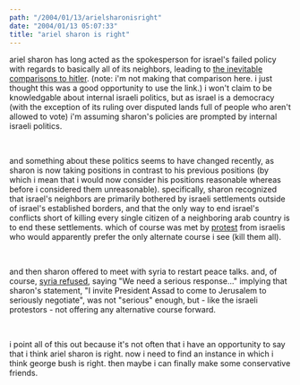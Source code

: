 ```yaml
---
path: "/2004/01/13/arielsharonisright" 
date: "2004/01/13 05:07:33" 
title: "ariel sharon is right" 
---
```

<p>ariel sharon has long acted as the spokesperson for israel's failed policy with regards to basically all of its neighbors, leading to <a href="http://www.edge.org/q2004/q04_print.html#godwin">the inevitable comparisons to hitler</a>. (note: i'm not making that comparison here. i just thought this was a good opportunity to use the link.) i won't claim to be knowledgable about internal israeli politics, but as israel is a democracy (with the exception of its ruling over disputed lands full of people who aren't allowed to vote) i'm assuming sharon's policies are prompted by internal israeli politics.</p><br><p>and something about these politics seems to have changed recently, as sharon is now taking positions in contrast to his previous positions (by which i mean that i would now consider his positions reasonable whereas before i considered them unreasonable). specifically, sharon recognized that israel's neighbors are primarily bothered by israeli settlements outside of israel's established borders, and that the only way to end israel's conflicts short of killing every single citizen of a neighboring arab country is to end these settlements. which of course was met by <a href="http://news.bbc.co.uk/1/hi/world/middle_east/3388015.stm">protest</a> from israelis who would apparently prefer the only alternate course i see (kill them all).</p><br><p>and then sharon offered to meet with syria to restart peace talks. and, of course, <a href="http://news.bbc.co.uk/1/hi/world/middle_east/3389483.stm">syria refused</a>, saying "We need a serious response..." implying that sharon's statement, "I invite President Assad to come to Jerusalem to seriously negotiate", was not "serious" enough, but - like the israeli protestors - not offering any alternative course forward.</p><br><p>i point all of this out because it's not often that i have an opportunity to say that i think ariel sharon is right. now i need to find an instance in which i think george bush is right. then maybe i can finally make some conservative friends.</p>